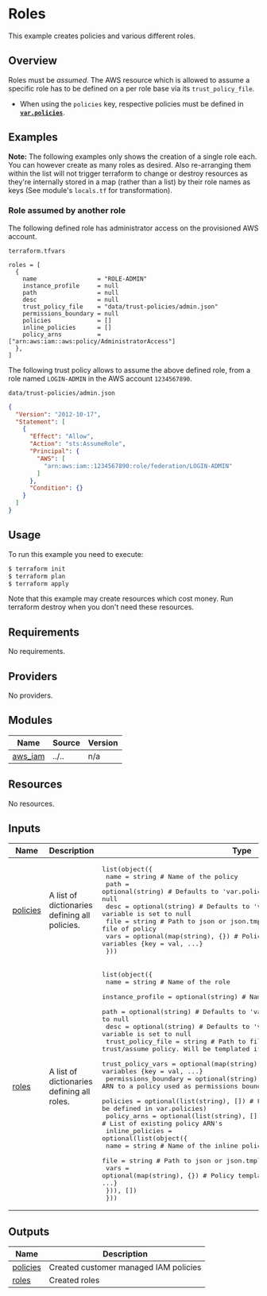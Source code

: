 # Roles

This example creates policies and various different roles.


## Overview

Roles must be *assumed*. The AWS resource which is allowed to assume a specific role has to be defined on a per role base via its `trust_policy_file`.

* When using the `policies` key, respective policies must be defined in **[`var.policies`](../policies/)**.


## Examples

**Note:** The following examples only shows the creation of a single role each.
You can however create as many roles as desired. Also re-arranging them within the list will not
trigger terraform to change or destroy resources as they're internally stored in a map (rather than a list) by their role names as keys (See module's `locals.tf` for transformation).

### Role assumed by another role

The following defined role has administrator access on the provisioned AWS account.

`terraform.tfvars`
```hcl
roles = [
  {
    name                 = "ROLE-ADMIN"
    instance_profile     = null
    path                 = null
    desc                 = null
    trust_policy_file    = "data/trust-policies/admin.json"
    permissions_boundary = null
    policies             = []
    inline_policies      = []
    policy_arns          = ["arn:aws:iam::aws:policy/AdministratorAccess"]
  },
]
```

The following trust policy allows to assume the above defined role, from a role named `LOGIN-ADMIN` in the AWS account `1234567890`.

`data/trust-policies/admin.json`
```json
{
  "Version": "2012-10-17",
  "Statement": [
    {
      "Effect": "Allow",
      "Action": "sts:AssumeRole",
      "Principal": {
        "AWS": [
          "arn:aws:iam::1234567890:role/federation/LOGIN-ADMIN"
        ]
      },
      "Condition": {}
    }
  ]
}
```


## Usage

To run this example you need to execute:

```bash
$ terraform init
$ terraform plan
$ terraform apply
```

Note that this example may create resources which cost money. Run terraform destroy when you don't need these resources.


<!-- BEGINNING OF PRE-COMMIT-TERRAFORM DOCS HOOK -->
## Requirements

No requirements.

## Providers

No providers.

## Modules

| Name | Source | Version |
|------|--------|---------|
| <a name="module_aws_iam"></a> [aws\_iam](#module\_aws\_iam) | ../.. | n/a |

## Resources

No resources.

## Inputs

| Name | Description | Type | Default | Required |
|------|-------------|------|---------|:--------:|
| <a name="input_policies"></a> [policies](#input\_policies) | A list of dictionaries defining all policies. | <pre>list(object({<br>    name = string                    # Name of the policy<br>    path = optional(string)          # Defaults to 'var.policy_path' if variable is set to null<br>    desc = optional(string)          # Defaults to 'var.policy_desc' if variable is set to null<br>    file = string                    # Path to json or json.tmpl file of policy<br>    vars = optional(map(string), {}) # Policy template variables {key = val, ...}<br>  }))</pre> | `[]` | no |
| <a name="input_roles"></a> [roles](#input\_roles) | A list of dictionaries defining all roles. | <pre>list(object({<br>    name                 = string                     # Name of the role<br>    instance_profile     = optional(string)           # Name of the instance profile<br>    path                 = optional(string)           # Defaults to 'var.role_path' if variable is set to null<br>    desc                 = optional(string)           # Defaults to 'var.role_desc' if variable is set to null<br>    trust_policy_file    = string                     # Path to file of trust/assume policy. Will be templated if vars are passed.<br>    trust_policy_vars    = optional(map(string), {})  # Policy template variables {key = val, ...}<br>    permissions_boundary = optional(string)           # ARN to a policy used as permissions boundary (or null/empty)<br>    policies             = optional(list(string), []) # List of names of policies (must be defined in var.policies)<br>    policy_arns          = optional(list(string), []) # List of existing policy ARN's<br>    inline_policies = optional(list(object({<br>      name = string                    # Name of the inline policy<br>      file = string                    # Path to json or json.tmpl file of policy<br>      vars = optional(map(string), {}) # Policy template variables {key = val, ...}<br>    })), [])<br>  }))</pre> | `[]` | no |

## Outputs

| Name | Description |
|------|-------------|
| <a name="output_policies"></a> [policies](#output\_policies) | Created customer managed IAM policies |
| <a name="output_roles"></a> [roles](#output\_roles) | Created roles |

<!-- END OF PRE-COMMIT-TERRAFORM DOCS HOOK -->
